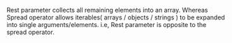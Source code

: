 
  Rest parameter collects all remaining elements into an array. Whereas Spread operator allows iterables( arrays / objects / strings ) to be expanded into single arguments/elements. i.e, Rest parameter is opposite to the spread operator.
